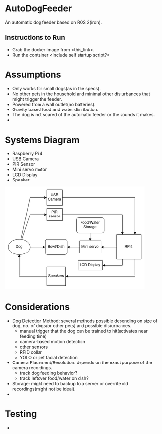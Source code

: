 # AutoDogFeeder
An automatic dog feeder based on ROS 2(iron).

## Instructions to Run
- Grab the docker image from <this_link>.
- Run the container <include self startup script?>



# Assumptions
- Only works for small dogs(as in the specs).
- No other pets in the household and minimal other disturbances that might trigger the feeder.
- Powered from a wall outlet(no batteries).
- Gravity based food and water distribution.
- The dog is not scared of the automatic feeder or the sounds it makes.
- 

# Systems Diagram
- Raspberry Pi 4
- USB Camera
- PIR Sensor
- Mini servo motor
- LCD Display
- Speaker


![Systems Diagram](images/system_diagram-v1.png)

# Considerations
- Dog Detection Method: several methods possible depending on size of dog, no. of dogs(or other pets) and possible disturbances.
    - manual trigger that the dog can be trained to hit(activates near feeding time)
    - camera-based motion detection
    - other sensors
    - RFID collar
    - YOLO or pet facial detection
- Camera Placement/Resolution: depends on the exact purpose of the camera recordings.
    - track dog feeding behavior?
    - track leftover food/water on dish?
- Storage: might need to backup to a server or overrite old recordings(might not be ideal).
- 

# Testing
- 